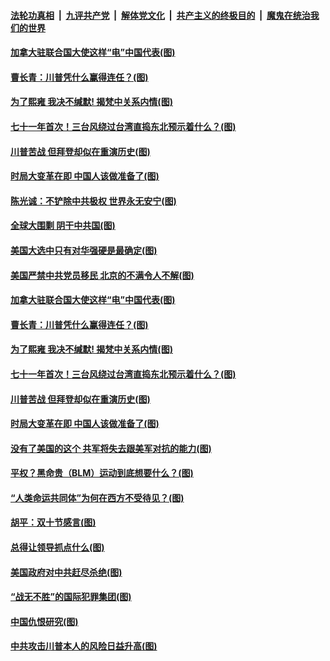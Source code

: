 ####  [法轮功真相](../../../../basic/blob/master/README.md?t=10081131) &nbsp;|&nbsp; [九评共产党](../../../../9ping.md/blob/master/README.md?t=10081131) &nbsp;|&nbsp; [解体党文化](../../../../jtdwh.md/blob/master/README.md?t=10081131)  &nbsp;|&nbsp; [共产主义的终极目的](../../../../gczydzjmd.md/blob/master/README.md?t=10081131) &nbsp;|&nbsp; [魔鬼在统治我们的世界](../../../../mgztzwmdsj.md/blob/master/README.md?t=10081131) 

#### [加拿大驻联合国大使这样“电”中国代表(图)](../pages/p4/948518.md?t=10081131) 

#### [曹长青：川普凭什么赢得连任？(图)](../pages/p4/948521.md?t=10081131) 

#### [为了熙雍 我决不缄默! 揭梵中关系内情(图)](../pages/p4/948416.md?t=10081131) 

#### [七十一年首次！三台风绕过台湾直捣东北预示着什么？(图)](../pages/p4/948408.md?t=10081131) 

#### [川普苦战 但拜登却似在重演历史(图)](../pages/p4/948403.md?t=10081131) 

#### [时局大变革在即 中国人该做准备了(图)](../pages/p4/948406.md?t=10081131) 

#### [陈光诚：不铲除中共极权 世界永无安宁(图)](../pages/p4/948529.md?t=10081131) 

#### [全球大围剿 阴干中共国(图)](../pages/p4/948531.md?t=10081131) 

#### [美国大选中只有对华强硬是最确定(图)](../pages/p4/948528.md?t=10081131) 

#### [美国严禁中共党员移民 北京的不满令人不解(图)](../pages/p4/948527.md?t=10081131) 

#### [加拿大驻联合国大使这样“电”中国代表(图)](../pages/p4/948518.md?t=10081131) 

#### [曹长青：川普凭什么赢得连任？(图)](../pages/p4/948521.md?t=10081131) 

#### [为了熙雍 我决不缄默! 揭梵中关系内情(图)](../pages/p4/948416.md?t=10081131) 

#### [七十一年首次！三台风绕过台湾直捣东北预示着什么？(图)](../pages/p4/948408.md?t=10081131) 

#### [川普苦战 但拜登却似在重演历史(图)](../pages/p4/948403.md?t=10081131) 

#### [时局大变革在即 中国人该做准备了(图)](../pages/p4/948406.md?t=10081131) 

#### [没有了美国的这个 共军将失去跟美军对抗的能力(图)](../pages/p4/948397.md?t=10081131) 

#### [平权？黑命贵（BLM）运动到底想要什么？(图)](../pages/p4/948410.md?t=10081131) 

#### [“人类命运共同体”为何在西方不受待见？(图)](../pages/p4/948332.md?t=10081131) 

#### [胡平：双十节感言(图)](../pages/p4/948331.md?t=10081131) 

#### [总得让领导抓点什么(图)](../pages/p4/948320.md?t=10081131) 

#### [美国政府对中共赶尽杀绝(图)](../pages/p4/948323.md?t=10081131) 

#### [“战无不胜”的国际犯罪集团(图)](../pages/p4/948319.md?t=10081131) 

#### [中国仇恨研究(图)](../pages/p4/948317.md?t=10081131) 

#### [中共攻击川普本人的风险日益升高(图)](../pages/p4/948316.md?t=10081131) 


